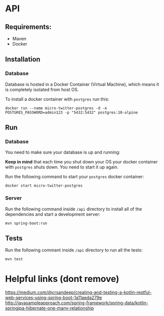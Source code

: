 # API

## Requirements:

 * Maven
 * Docker

## Installation

### Database

Database is hosted in a Docker Container (Virtual Machine), which means it is completely isolated from host OS.

To install a docker container with `postgres` run this:

```shell
docker run --name micro-twitter-postgres -d -e POSTGRES_PASSWORD=admin123 -p "5432:5432" postgres:10-alpine
```

## Run

### Database

You need to make sure your database is up and running:

**Keep in mind** that each time you shut down your OS your docker container with `postgres` shuts down. You need to start it up again.

Run the following command to start your `postgres` docker container:

```shell
docker start micro-twitter-postgres
```

### Server

Run the following command inside `/api` directory to install all of the dependencies and start a development server:

```shell
mvn spring-boot:run
```

## Tests

Run the following commant inside `/api` directory to run all the tests:

```shell
mvn test
```

# Helpful links (dont remove)

https://medium.com/@crsandeep/creating-and-testing-a-kotlin-restful-web-services-using-spring-boot-1a11aeda279e
http://javasampleapproach.com/spring-framework/spring-data/kotlin-springjpa-hibernate-one-many-relationship